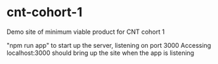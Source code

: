 # cnt-cohort-1
Demo site of minimum viable product for CNT cohort 1

"npm run app" to start up the server, listening on port 3000
Accessing localhost:3000 should bring up the site when the app is listening

